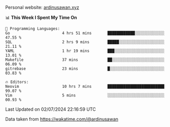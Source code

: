 Personal website: [ardinusawan.xyz](https://ardinusawan.xyz)

<!--START_SECTION:waka-->
📊 **This Week I Spent My Time On** 

```text
💬 Programming Languages: 
Go                       4 hrs 51 mins       ████████████░░░░░░░░░░░░░   47.55 % 
SQL                      2 hrs 9 mins        █████░░░░░░░░░░░░░░░░░░░░   21.11 % 
YAML                     1 hr 19 mins        ███░░░░░░░░░░░░░░░░░░░░░░   13.01 % 
Makefile                 37 mins             ██░░░░░░░░░░░░░░░░░░░░░░░   06.09 % 
gitrebase                23 mins             █░░░░░░░░░░░░░░░░░░░░░░░░   03.83 % 

🔥 Editors: 
Neovim                   10 hrs 7 mins       █████████████████████████   99.07 % 
Vim                      5 mins              ░░░░░░░░░░░░░░░░░░░░░░░░░   00.93 % 
```


 Last Updated on 02/07/2024 22:16:59 UTC
<!--END_SECTION:waka-->
Data taken from https://wakatime.com/@ardinusawan
